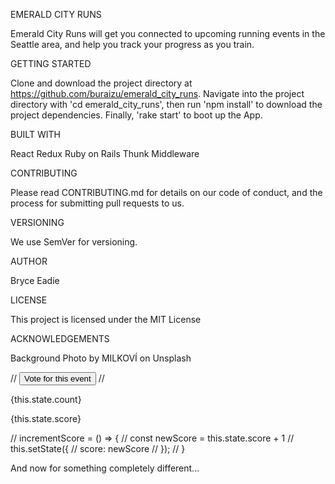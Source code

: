 EMERALD CITY RUNS

Emerald City Runs will get you connected to upcoming running events in the Seattle area, and help you track your progress as you train.

GETTING STARTED

Clone and download the project directory at https://github.com/buraizu/emerald_city_runs.  Navigate into the project directory with 'cd emerald_city_runs', then run 'npm install' to download the project dependencies.  Finally, 'rake start' to boot up the App.

BUILT WITH

React
Redux
Ruby on Rails
Thunk Middleware

CONTRIBUTING

Please read CONTRIBUTING.md for details on our code of conduct, and the process for submitting pull requests to us.

VERSIONING

We use SemVer for versioning.

AUTHOR

Bryce Eadie

LICENSE

This project is licensed under the MIT License

ACKNOWLEDGEMENTS

Background Photo by MILKOVÍ on Unsplash

// <button onClick={this.incrementScore}>Vote for this event</button>
// <div>{this.state.count}</div>

<div>
  <p>{this.state.score}</p>
</div>

// incrementScore = () => {
//   const newScore = this.state.score + 1
//   this.setState({
//     score: newScore
//   });
// }

And now for something completely different...
